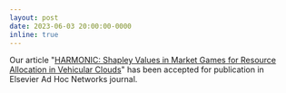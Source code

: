 ```yaml
---
layout: post
date: 2023-06-03 20:00:00-0000
inline: true
---
```


Our article "[HARMONIC: Shapley Values in Market Games for Resource Allocation in Vehicular Clouds](https://www.sciencedirect.com/science/article/pii/S1570870523001440)" has been accepted for publication in Elsevier Ad Hoc Networks journal.